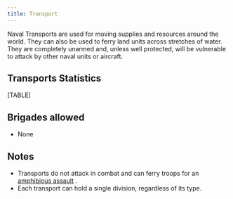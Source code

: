 ```yaml
---
title: Transport
---
```

Naval Transports are used for moving supplies and resources around the
world. They can also be used to ferry land units across stretches of
water. They are completely unarmed and, unless well protected, will be
vulnerable to attack by other naval units or aircraft.

##  Transports Statistics 

[TABLE]

##  Brigades allowed 

-   None

##  Notes 

-   Transports do not attack in combat and can ferry troops for an
    [amphibious assault](/wiki/Amphibious_assault "Amphibious assault")
    .
-   Each transport can hold a single division, regardless of its type.
